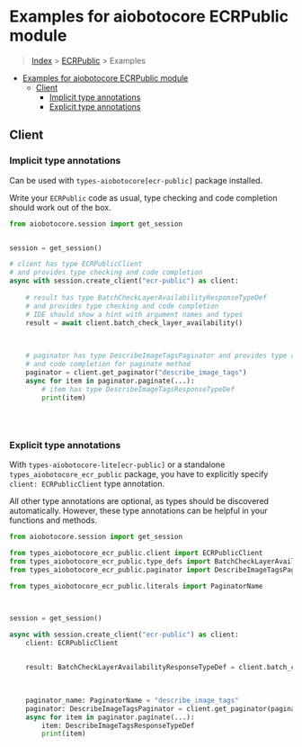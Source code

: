<a id="examples-for-aiobotocore-ecrpublic-module"></a>

# Examples for aiobotocore ECRPublic module

> [Index](../README.md) > [ECRPublic](./README.md) > Examples

- [Examples for aiobotocore ECRPublic module](#examples-for-aiobotocore-ecrpublic-module)
  - [Client](#client)
    - [Implicit type annotations](#implicit-type-annotations)
    - [Explicit type annotations](#explicit-type-annotations)

<a id="client"></a>

## Client

<a id="implicit-type-annotations"></a>

### Implicit type annotations

Can be used with `types-aiobotocore[ecr-public]` package installed.

Write your `ECRPublic` code as usual, type checking and code completion should
work out of the box.

```python
from aiobotocore.session import get_session


session = get_session()

# client has type ECRPublicClient
# and provides type checking and code completion
async with session.create_client("ecr-public") as client:
    
    # result has type BatchCheckLayerAvailabilityResponseTypeDef
    # and provides type checking and code completion
    # IDE should show a hint with argument names and types
    result = await client.batch_check_layer_availability()
    

    
    # paginator has type DescribeImageTagsPaginator and provides type checking
    # and code completion for paginate method
    paginator = client.get_paginator("describe_image_tags")
    async for item in paginator.paginate(...):
        # item has type DescribeImageTagsResponseTypeDef
        print(item)
    

    
```

<a id="explicit-type-annotations"></a>

### Explicit type annotations

With `types-aiobotocore-lite[ecr-public]` or a standalone
`types_aiobotocore_ecr_public` package, you have to explicitly specify
`client: ECRPublicClient` type annotation.

All other type annotations are optional, as types should be discovered
automatically. However, these type annotations can be helpful in your functions
and methods.

```python
from aiobotocore.session import get_session

from types_aiobotocore_ecr_public.client import ECRPublicClient
from types_aiobotocore_ecr_public.type_defs import BatchCheckLayerAvailabilityResponseTypeDef
from types_aiobotocore_ecr_public.paginator import DescribeImageTagsPaginator

from types_aiobotocore_ecr_public.literals import PaginatorName



session = get_session()

async with session.create_client("ecr-public") as client:
    client: ECRPublicClient

    
    result: BatchCheckLayerAvailabilityResponseTypeDef = client.batch_check_layer_availability()
    

    
    paginator_name: PaginatorName = "describe_image_tags"
    paginator: DescribeImageTagsPaginator = client.get_paginator(paginator_name)
    async for item in paginator.paginate(...):
        item: DescribeImageTagsResponseTypeDef
        print(item)
    

    
```
